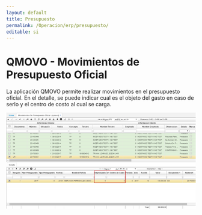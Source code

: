 ```yaml
---
layout: default
title: Presupuesto
permalink: /Operacion/erp/presupuesto/
editable: si
---
```


# QMOVO - Movimientos de Presupuesto Oficial

La aplicación QMOVO permite realizar movimientos en el presupuesto oficial. En el detalle, se puede indicar cual es el objeto del gasto en caso de serlo y el centro de costo al cual se carga.  


![](qmovo.png)